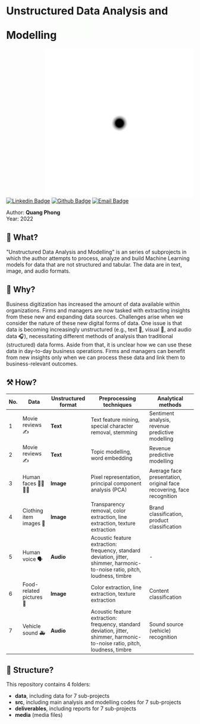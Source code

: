 <h1> Unstructured Data Analysis and Modelling 
<img src="https://github.com/quang-phong/project-5-unstructured-data-analysis-modelling/blob/main/media/gif/dog-says-hi.gif" width="80px">
</h1>

<img align='right' src="https://github.com/quang-phong/project-5-unstructured-data-analysis-modelling/blob/main/media/gif/motion.gif" width="400px">

[![Linkedin Badge](https://img.shields.io/badge/-@quangphong-0072b1?style=flat&logo=LinkedIn&link=https://www.linkedin.com/in/quangphong/)](https://www.linkedin.com/in/quangphong/) 
[![Github Badge](https://img.shields.io/badge/-@quang--phong-171515?style=flat&logo=github&logoColor=white&link=https://github.com/quang-phong)](https://github.com/quang-phong)
[![Email Badge](https://img.shields.io/badge/-quangtrieuphong@outlook.com-00a2ed?style=flat&logo=microsoftoutlook&logoColor=white&link=mailto:quangtrieuphong@outlook.com)](mailto:quangtrieuphong@outlook.com)


Author: **Quang Phong**  
Year: 2022

## 🧐 What?
"Unstructured Data Analysis and Modelling" is an series of subprojects in which the author attempts to process, analyze and build Machine Learning models for data that are not structured and tabular. The data are in text, image, and audio formats.

## 🤷 Why?  
Business digitization has increased the amount of data available within organizations. Firms and managers are now tasked with extracting insights from these new and expanding data sources. Challenges arise when we consider the nature of these new digital forms of data. One issue is that data is becoming increasingly unstructured (e.g., text 📜, visual 📸, and audio data 🎧), necessitating different methods of analysis than traditional (structured) data forms. Aside from that, it is unclear how we can use these data in day-to-day business operations. Firms and managers can benefit from new insights only when we can process these data and link them to business-relevant outcomes. 

## ⚒️ How?  
| No. | Data | Unstructured format | Preprocessing techniques | Analytical methods |
| - | - | - | - | - | 
| 1 | Movie reviews ✍️ | **Text** | Text feature mining, special character removal, stemming | Sentiment analysis, revenue predictive modelling |
| 2 | Movie reviews ✍️ | **Text** | Topic modelling, word embedding | Revenue predictive modelling  |  
| 3 | Human faces 👨🏿 👩🏻 | **Image** | Pixel representation, principal component analysis (PCA) | Average face presentation, original face recovering, face recognition | 
| 4 | Clothing item images 👖 | **Image** | Transparency removal, color extraction, line extraction, texture extraction | Brand classification, product classification | 
| 5 | Human voice 🗣️ | **Audio** | Acoustic feature extraction: frequency, standard deviation, jitter, shimmer, harmonic-to-noise ratio, pitch, loudness, timbre | - | 
| 6 | Food-related pictures 🍜 | **Image** | Color extraction, line extraction, texture extraction | Content classification |
| 7 | Vehicle sound 🚑 | **Audio** | Acoustic feature extraction: frequency, standard deviation, jitter, shimmer, harmonic-to-noise ratio, pitch, loudness, timbre | Sound source (vehicle) recognition |

## 🧱 Structure?
This repository contains 4 folders:
- **data**, including data for 7 sub-projects
- **src**, including main analysis and modelling codes for 7 sub-projects
- **deliverables**, including reports for 7 sub-projects
- **media** (media files)
  
